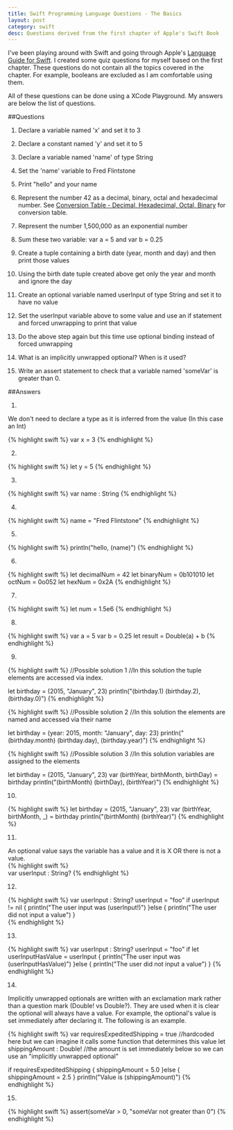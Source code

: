 ```yaml
---
title: Swift Programming Language Questions - The Basics
layout: post
category: swift
desc: Questions derived from the first chapter of Apple's Swift Book
---
```

I've been playing around with Swift and going through Apple's [Language Guide for Swift](https://developer.apple.com/library/ios/documentation/Swift/Conceptual/Swift_Programming_Language/TheBasics.html#//apple_ref/doc/uid/TP40014097-CH5-ID309"). I created some quiz questions for myself based on the first chapter.  These questions do not contain all the topics covered in the chapter.  For example, booleans are excluded as I am comfortable using them.

All of these questions can be done using a XCode Playground.  My answers are below the list of questions.  

##Questions

1. Declare a variable named 'x' and set it to 3

2. Declare a constant named 'y' and set it to 5

3. Declare a variable named 'name' of type String

4. Set the 'name' variable to Fred Flintstone

5. Print "hello" and your name

6. Represent the number 42 as a decimal, binary, octal and hexadecimal number. See [Conversion Table - Decimal, Hexadecimal, Octal, Binary](http://ascii.cl/conversion.htm) for conversion table.

7. Represent the number 1,500,000 as an exponential number

8. Sum these two variable: var a = 5 and var b = 0.25 

9. Create a tuple containing a birth date (year, month and day) and then print those values

10. Using the birth date tuple created above get only the year and month and ignore the day

11. Create an optional variable named userInput of type String and set it to have no value  

12. Set the userInput variable above to some value and use an if statement and forced unwrapping to print that value

13. Do the above step again but this time use optional binding instead of forced unwrapping

14. What is an implicitly unwrapped optional?  When is it used?

15. Write an assert statement to check that a variable named 'someVar' is greater than 0.

	

##Answers

1.
We don't need to declare a type as it is inferred from the value (In this case an Int)

{% highlight swift %}
var x = 3 
{% endhighlight %} 

2.
 {% highlight swift %}
 let y = 5
{% endhighlight %}

3.
{% highlight swift %}
var name : String
{% endhighlight %}

4.
{% highlight swift %}
name = "Fred Flintstone"
{% endhighlight %}

5.
{% highlight swift %}
println("hello, \(name)")
{% endhighlight %}

6.
{% highlight swift %}
let decimalNum = 42
let binaryNum = 0b101010
let octNum = 0o052
let hexNum = 0x2A
{% endhighlight %}

7.
{% highlight swift %}
let num = 1.5e6
{% endhighlight %}

8.
{% highlight swift %}
var a = 5
var b = 0.25
let result = Double(a) + b
{% endhighlight %}

9.
{% highlight swift %}
//Possible solution 1
//In this solution the tuple elements are accessed via index.

let birthday = (2015, "January", 23)
println("\(birthday.1) \(birthday.2), \(birthday.0)")
{% endhighlight %}

{% highlight swift %}
//Possible solution 2
//In this solution the elements are named and accessed via their name

let birthday = (year: 2015, month: "January", day: 23)
println("\(birthday.month) \(birthday.day), \(birthday.year)")
{% endhighlight %}


{% highlight swift %}
//Possible solution 3
//In this solution variables are assigned to the elements

let birthday = (2015, "January", 23)
var (birthYear, birthMonth, birthDay) = birthday
println("\(birthMonth) \(birthDay), \(birthYear)")
{% endhighlight %}			

10.
{% highlight swift %}
let birthday = (2015, "January", 23)
var (birthYear, birthMonth, _) = birthday
println("\(birthMonth) \(birthYear)")
{% endhighlight %}

11.
An optional value says the variable has a value and it is X OR there is not a value.	
{% highlight swift %}	
var userInput : String?
{% endhighlight %}		

12.
{% highlight swift %}
var userInput : String?
userInput = "foo"
if userInput != nil {
	println("The user input was \(userInput!)")
}else {
	println("The user did not input a value")
}	
{% endhighlight %}

13.
{% highlight swift %}
var userInput : String?
userInput = "foo"
if let userInputHasValue = userInput {
	println("The user input was \(userInputHasValue)")
}else {
	println("The user did not input a value")
}
{% endhighlight %}

14.
Implicitly unwrapped optionals are written with an exclamation mark rather than a question mark (Double! vs Double?).  They are used when it is clear the optional will always have a value.  For example, the optional's value is set immediately after declaring it.  The following is an example.

{% highlight swift %}
var requiresExpeditedShipping = true  //hardcoded here but we can imagine it calls some function that determines this value
let shippingAmount : Double!  //the amount is set immediately below so we can use an "implicitly unwrapped optional"

if requiresExpeditedShipping {
	shippingAmount = 5.0
}else {
	shippingAmount = 2.5
}
println("Value is \(shippingAmount)")
{% endhighlight %}

15.
{% highlight swift %}
assert(someVar > 0, "someVar not greater than 0")
{% endhighlight %}
